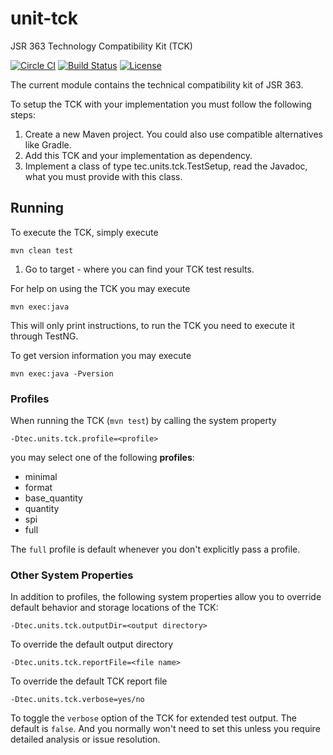 unit-tck
========
JSR 363 Technology Compatibility Kit (TCK) 

[![Circle CI](https://circleci.com/gh/unitsofmeasurement/unit-tck.svg?style=svg)](https://circleci.com/gh/unitsofmeasurement/unit-tck)
[![Build Status](https://drone.io/github.com/unitsofmeasurement/unit-tck/status.png)](https://drone.io/github.com/unitsofmeasurement/unit-tck/latest)
[![License](http://img.shields.io/badge/license-BSD3-blue.svg?style=flat-square)](http://opensource.org/licenses/BSD-3-Clause)

The current module contains the technical compatibility kit of JSR 363.

To setup the TCK with your implementation you must follow the following steps:

 1. Create a new Maven project. You could also use compatible alternatives like Gradle.
 2. Add this TCK and your implementation as dependency.
 3. Implement a class of type tec.units.tck.TestSetup, read the Javadoc, what 
  you must provide with this class.
  
## Running
To execute the TCK, simply execute
```
mvn clean test
```       
 1. Go to target - where you can find your TCK test results.
   
For help on using the TCK you may execute
```
mvn exec:java
```
This will only print instructions, to run the TCK you need to execute it through TestNG.

To get version information you may execute
```
mvn exec:java -Pversion
```

### Profiles
When running the TCK (`mvn test`) by calling the system property
```
-Dtec.units.tck.profile=<profile>
```
you may select one of the following **profiles**: 
- minimal
- format
- base_quantity
- quantity
- spi
- full

The `full` profile is default whenever you don't explicitly pass a profile.

### Other System Properties
In addition to profiles, the following system properties allow you to override default behavior and storage locations of the TCK:
```
-Dtec.units.tck.outputDir=<output directory>
```
To override the default output directory
```
-Dtec.units.tck.reportFile=<file name>
```
To override the default TCK report file
```
-Dtec.units.tck.verbose=yes/no
```
To toggle the `verbose` option of the TCK for extended test output. The default is `false`. And you normally won't need to set this unless you require detailed analysis or issue resolution.
